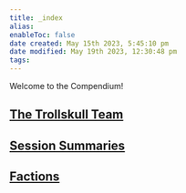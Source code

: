 ```yaml
---
title: _index
alias: 
enableToc: false
date created: May 15th 2023, 5:45:10 pm
date modified: May 19th 2023, 12:30:48 pm
tags: 
---
```

Welcome to the Compendium!

## [The Trollskull Team](content/Factions/The%20Trollskull%20Team.md)
[](Factions/The%20Trollskull%20Team.md#Objectives)
[](Factions/The%20Trollskull%20Team.md#Members)

## [Session Summaries](content/Session%20Summaries.md)

## [Factions](content/Factions/Factions.md)
